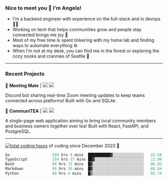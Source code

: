 ### Nice to meet you 👋 I'm Angela!

- I'm a backend engineer with experience on the full-stack and in devops 👩‍💻
- Working on tech that helps communities grow and people stay connected brings me joy 🤝
- Most of my free time is spent tinkering with my home lab and finding ways to automate everything ⚙️
- When I'm not at my desk, you can find me in the forest or exploring the cozy nooks and crannies of Seattle 🧋

---

### Recent Projects

👾 **Meeting Mate** | [![](https://img.shields.io/badge/Code-violet.svg?style=flat-square)](https://github.com/angelajfisher/meeting-mate) [![](https://img.shields.io/badge/Site-violet.svg?style=flat-square)](https://angelajfisher.com/projects/meeting-mate)

Discord bot sharing real-time Zoom meeting updates to keep teams connected across platforms! Built with Go and SQLite.

🍵 **CommuniTEA** | [![](https://img.shields.io/badge/Code-green.svg?style=flat-square)](https://gitlab.com/angelajfisher/communiTEA) [![](https://img.shields.io/badge/Demo-green.svg?style=flat-square)](https://angelajfisher.gitlab.io/communiTEA/)

A single-page web application aiming to bring local community members and business owners together over tea!  Built with React, FastAPI, and PostgreSQL.

---

<a href="https://wakatime.com/@018c1e94-8745-411f-aea1-f33be044d952"><img src="https://wakatime.com/badge/user/018c1e94-8745-411f-aea1-f33be044d952.svg?style=flat-square" alt="total coding hours" /></a> of coding since December 2023 🌊<br>
<!--START_SECTION:waka-->

```go
Go                   594 hrs 9 mins  ██████████▓░░░░░░░░░░░░░░   42.58 %
TypeScript           154 hrs 17 mins ██▓░░░░░░░░░░░░░░░░░░░░░░   11.06 %
Bash                 96 hrs 31 mins  █▓░░░░░░░░░░░░░░░░░░░░░░░   06.92 %
Markdown             95 hrs 26 mins  █▓░░░░░░░░░░░░░░░░░░░░░░░   06.84 %
Python               80 hrs 4 mins   █▒░░░░░░░░░░░░░░░░░░░░░░░   05.74 %
```

<!--END_SECTION:waka--> 

